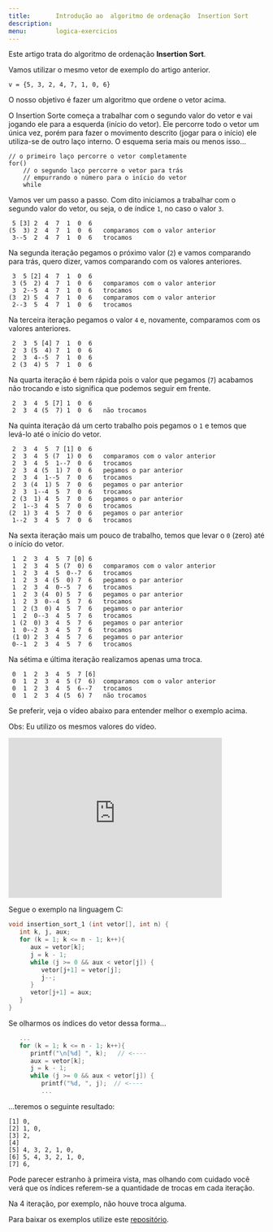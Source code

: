```yaml
---
title:       Introdução ao  algoritmo de ordenação  Insertion Sort
description:
menu:        logica-exercicios
---
```


Este artigo trata do algoritmo de ordenação __Insertion Sort__.

Vamos utilizar o mesmo vetor de exemplo do artigo anterior.

    v = {5, 3, 2, 4, 7, 1, 0, 6}

O nosso objetivo é fazer um algoritmo que ordene o vetor acima.

O Insertion Sorte começa a trabalhar com o segundo valor do vetor e vai jogando ele para a esquerda (início do vetor).
Ele percorre todo o vetor um única vez, porém para fazer o movimento descrito (jogar para o início) ele utiliza-se de 
outro laço interno. O esquema seria mais ou menos isso...

    // o primeiro laço percorre o vetor completamente
    for()
        // o segundo laço percorre o vetor para trás
        // empurrando o número para o início do vetor
        while

Vamos ver um passo a passo. Com dito iniciamos a trabalhar com o segundo valor do vetor, ou seja, o de índice `1`, 
no caso o valor `3`.

     5 [3] 2  4  7  1  0  6
    (5  3) 2  4  7  1  0  6   comparamos com o valor anterior
     3--5  2  4  7  1  0  6   trocamos

Na segunda iteração pegamos o próximo valor (`2`) e vamos comparando para trás, quero dizer, vamos comparando com os 
valores anteriores.

     3  5 [2] 4  7  1  0  6
     3 (5  2) 4  7  1  0  6   comparamos com o valor anterior
     3  2--5  4  7  1  0  6   trocamos
    (3  2) 5  4  7  1  0  6   comparamos com o valor anterior
     2--3  5  4  7  1  0  6   trocamos

Na terceira iteração pegamos o valor `4` e, novamente, comparamos com os valores anteriores.

     2  3  5 [4] 7  1  0  6
     2  3 (5  4) 7  1  0  6
     2  3  4--5  7  1  0  6
     2 (3  4) 5  7  1  0  6

Na quarta iteração é bem rápida pois o valor que pegamos (`7`) acabamos não trocando e isto significa que podemos seguir
em frente.

     2  3  4  5 [7] 1  0  6
     2  3  4 (5  7) 1  0  6   não trocamos

Na quinta iteração dá um certo trabalho pois pegamos o `1` e temos que levá-lo até o início do vetor.

     2  3  4  5  7 [1] 0  6
     2  3  4  5 (7  1) 0  6   comparamos com o valor anterior
     2  3  4  5  1--7  0  6   trocamos
     2  3  4 (5  1) 7  0  6   pegamos o par anterior
     2  3  4  1--5  7  0  6   trocamos
     2  3 (4  1) 5  7  0  6   pegamos o par anterior
     2  3  1--4  5  7  0  6   trocamos
     2 (3  1) 4  5  7  0  6   pegamos o par anterior
     2  1--3  4  5  7  0  6   trocamos
    (2  1) 3  4  5  7  0  6   pegamos o par anterior
     1--2  3  4  5  7  0  6   trocamos

Na sexta iteração mais um pouco de trabalho, temos que levar o `0` (zero) até o início do vetor.

     1  2  3  4  5  7 [0] 6
     1  2  3  4  5 (7  0) 6   comparamos com o valor anterior
     1  2  3  4  5  0--7  6   trocamos
     1  2  3  4 (5  0) 7  6   pegamos o par anterior
     1  2  3  4  0--5  7  6   trocamos
     1  2  3 (4  0) 5  7  6   pegamos o par anterior
     1  2  3  0--4  5  7  6   trocamos
     1  2 (3  0) 4  5  7  6   pegamos o par anterior
     1  2  0--3  4  5  7  6   trocamos
     1 (2  0) 3  4  5  7  6   pegamos o par anterior
     1  0--2  3  4  5  7  6   trocamos
     (1 0) 2  3  4  5  7  6   pegamos o par anterior
     0--1  2  3  4  5  7  6   trocamos

Na sétima e última iteração realizamos apenas uma troca.

     0  1  2  3  4  5  7 [6]
     0  1  2  3  4  5 (7  6)  comparamos com o valor anterior
     0  1  2  3  4  5  6--7   trocamos
     0  1  2  3  4 (5  6) 7   não trocamos


Se preferir, veja o vídeo abaixo para entender melhor o exemplo acima.

Obs: Eu utilizo os mesmos valores do vídeo.

<iframe width="420" height="315" src="https://www.youtube.com/embed/-Z00it6Nkz8" frameborder="0" allowfullscreen></iframe>

Segue o exemplo na linguagem C:

```c
void insertion_sort_1 (int vetor[], int n) {
   int k, j, aux;
   for (k = 1; k <= n - 1; k++){
      aux = vetor[k];
      j = k - 1;
      while (j >= 0 && aux < vetor[j]) {
         vetor[j+1] = vetor[j];
         j--;
      }
      vetor[j+1] = aux;
   }
}
```

Se olharmos os índices do vetor  dessa forma...

```c
   ...
   for (k = 1; k <= n - 1; k++){
      printf("\n[%d] ", k);   // <----
      aux = vetor[k];
      j = k - 1;
      while (j >= 0 && aux < vetor[j]) {
         printf("%d, ", j);  // <----
         ...
```

...teremos o seguinte resultado:

    [1] 0, 
    [2] 1, 0, 
    [3] 2, 
    [4] 
    [5] 4, 3, 2, 1, 0, 
    [6] 5, 4, 3, 2, 1, 0, 
    [7] 6, 

Pode parecer estranho à primeira vista, mas olhando com cuidado você verá que os índices referem-se a quantidade de
trocas em cada iteração.

Na 4 iteração, por exemplo, não houve troca alguma.

Para baixar os exemplos utilize este 
[repositório](https://github.com/devfuria/c-exemplos/blob/master/ordenacao/insertion-sort.c "link-externo").

